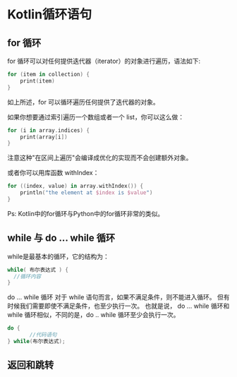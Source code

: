 # Kotlin循环语句

## for 循环

for 循环可以对任何提供迭代器（iterator）的对象进行遍历，语法如下:

```kotlin
for (item in collection) {
    print(item)
}
```

如上所述，for 可以循环遍历任何提供了迭代器的对象。

如果你想要通过索引遍历一个数组或者一个 list，你可以这么做：

```kotlin
for (i in array.indices) {
    print(array[i])
}
```

注意这种"在区间上遍历"会编译成优化的实现而不会创建额外对象。

或者你可以用库函数 withIndex：

```kotlin
for ((index, value) in array.withIndex()) {
    println("the element at $index is $value")
}
```

Ps: Kotlin中的for循环与Python中的for循环非常的类似。


## while 与 do ... while 循环

while是最基本的循环，它的结构为：

```kotlin
while( 布尔表达式 ) {
  //循环内容
}
```

do ... while 循环 对于 while 语句而言，如果不满足条件，则不能进入循环。
但有时候我们需要即使不满足条件，也至少执行一次。
也就是说， do ... while 循环和 while 循环相似，不同的是，do .. while 循环至少会执行一次。

```kotlin
do {
       //代码语句
} while(布尔表达式);
```

## 返回和跳转
































